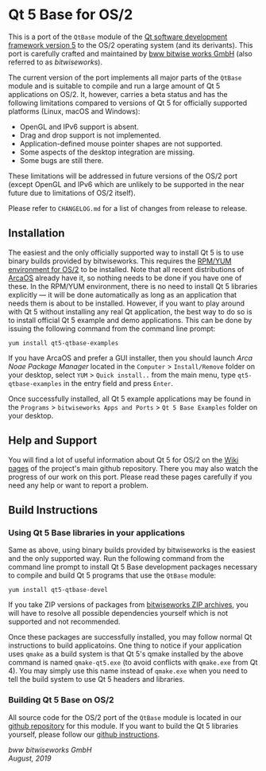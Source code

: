 # Qt 5 Base for OS/2

This is a port of the `QtBase` module of the [Qt software development framework version 5](https://www.qt.io/) to the OS/2 operating system (and its derivants). This port is carefully crafted and maintained by [bww bitwise works GmbH](https://www.bitwiseworks.com/) (also referred to as *bitwiseworks*).

The current version of the port implements all major parts of the `QtBase` module and is suitable to compile and run a large amount of Qt 5 applications on OS/2. It, however, carries a beta status and has the following limitations compared to versions of Qt 5 for officially supported platforms (Linux, macOS and Windows):

* OpenGL and IPv6 support is absent.
* Drag and drop support is not implemented.
* Application-defined mouse pointer shapes are not supported.
* Some aspects of the desktop integration are missing.
* Some bugs are still there.

These limitations will be addressed in future versions of the OS/2 port (except OpenGL and IPv6 which are unlikely to be supported in the near future due to limitations of OS/2 itself).

Please refer to `CHANGELOG.md` for a list of changes from release to release.

## Installation

The easiest and the only officially supported way to install Qt 5 is to use binary builds provided by bitwiseworks. This requires the [RPM/YUM environment for OS/2](http://trac.netlabs.org/rpm/wiki) to be installed. Note that all recent distributions of [ArcaOS](https://www.arcanoae.com/arcaos/) already have it, so nothing needs to be done if you have one of these. In the RPM/YUM environment, there is no need to install Qt 5 libraries explicitly — it will be done automatically as long as an application that needs them is about to be installed. However, if you want to play around with Qt 5 without installing any real Qt application, the best way to do so is to install official Qt 5 example and demo applications. This can be done by issuing the following command from the command line prompt:

```
yum install qt5-qtbase-examples
```

If you have ArcaOS and prefer a GUI installer, then you should launch *Arca Noae Package Manager* located in the `Computer` > `Install/Remove` folder on your desktop, select `YUM` > `Quick install..` from the main menu, type `qt5-qtbase-examples` in the entry field and press `Enter`.

Once successfully installed, all Qt 5 example applications may be found in the `Programs` > `bitwiseworks Apps and Ports` > `Qt 5 Base Examples` folder on your desktop.

## Help and Support

You will find a lot of useful information about Qt 5 for OS/2 on the [Wiki pages](https://github.com/bitwiseworks/qt5-os2/wiki) of the project's main github repository. There you may also watch the progress of our work on this port. Please read these pages carefully if you need any help or want to report a problem.

## Build Instructions

### Using Qt 5 Base libraries in your applications

Same as above, using binary builds provided by bitwiseworks is the easiest and the only supported way. Run the following command from the command line prompt to install Qt 5 Base development packages necessary to compile and build Qt 5 programs that use the `QtBase` module:

```
yum install qt5-qtbase-devel
```

If you take ZIP versions of packages from [bitwiseworks ZIP archives](http://rpm.netlabs.org/release/00/zip), you will have to resolve all possible dependencies yourself which is not supported and not recommended.

Once these packages are successfully installed, you may follow normal Qt instructions to build applicatoins. One thing to notice if your application uses `qmake` as a build system is that Qt 5's qmake installed by the above command is named `qmake-qt5.exe` (to avoid conflicts with `qmake.exe` from Qt 4). You may simply use this name instead of `qmake.exe` when you need to tell the build system to use Qt 5 headers and libraries.

### Building Qt 5 Base on OS/2

All source code for the OS/2 port of the `QtBase` module is located in our [github repository](https://github.com/bitwiseworks/qtbase-os2) for this module. If you want to build the Qt 5 libraries yourself, please follow our [github instructions](https://github.com/bitwiseworks/qt5-os2/wiki/Developers#building-qt).

*bww bitwiseworks GmbH\
August, 2019*
